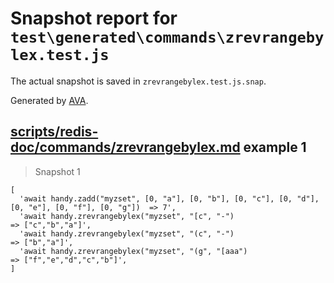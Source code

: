# Snapshot report for `test\generated\commands\zrevrangebylex.test.js`

The actual snapshot is saved in `zrevrangebylex.test.js.snap`.

Generated by [AVA](https://ava.li).

## [scripts/redis-doc/commands/zrevrangebylex.md](../../../../scripts/redis-doc/commands/zrevrangebylex.md) example 1

> Snapshot 1

    [
      'await handy.zadd("myzset", [0, "a"], [0, "b"], [0, "c"], [0, "d"], [0, "e"], [0, "f"], [0, "g"])  => 7',
      'await handy.zrevrangebylex("myzset", "[c", "-")                                                   => ["c","b","a"]',
      'await handy.zrevrangebylex("myzset", "(c", "-")                                                   => ["b","a"]',
      'await handy.zrevrangebylex("myzset", "(g", "[aaa")                                                => ["f","e","d","c","b"]',
    ]
